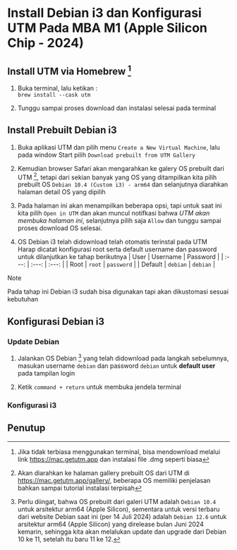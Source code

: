 # Install Debian i3 dan Konfigurasi UTM Pada MBA M1 (Apple Silicon Chip - 2024)

## Install UTM via Homebrew [^1]

1. Buka terminal, lalu ketikan : \
   `brew install --cask utm`

2. Tunggu sampai proses download dan instalasi selesai pada terminal

## Install Prebuilt Debian i3

1. Buka aplikasi UTM dan pilih menu `Create a New Virtual Machine`, lalu pada window Start pilih `Download prebuilt from UTM Gallery`

2. Kemudian browser Safari akan mengarahkan ke galery OS prebuilt dari UTM [^2], tetapi dari sekian banyak yang OS yang ditampilkan kita pilih prebuilt OS `Debian 10.4 (Custom i3) - arm64` dan selanjutnya diarahkan halaman detail OS yang dipilih

3. Pada halaman ini akan menampilkan beberapa opsi, tapi untuk saat ini kita pilih `Open in UTM` dan akan muncul notifkasi bahwa _UTM akan membuka halaman ini_, selanjutnya pilih saja `Allow` dan tunggu sampai proses download OS selesai.

4. OS Debian i3 telah didownload telah otomatis terinstal pada UTM \
   Harap dicatat konfigurasi root serta default username dan password untuk dilanjutkan ke tahap berikutnya
   | User | Username | Password |
   | :---: | :---: | :---: |
   | Root | `root` | `password` |
   | Default | `debian` | `debian` |

> [!NOTE]  
> Pada tahap ini Debian i3 sudah bisa digunakan tapi akan dikustomasi sesuai kebutuhan

## Konfigurasi Debian i3

### Update Debian

1. Jalankan OS Debian [^3] yang telah didownload pada langkah sebelumnya, masukan username `debian` dan password `debian` untuk **default user** pada tampilan login

2. Ketik `command + return` untuk membuka jendela terminal

### Konfigurasi i3

## Penutup

[^1]: Jika tidak terbiasa menggunakan terminal, bisa mendownload melalui link <https://mac.getutm.app> dan instalasi file .dmg seperti biasa
[^2]: Akan diarahkan ke halaman gallery prebuilt OS dari UTM di <https://mac.getutm.app/gallery/>, beberapa OS memiliki penjelasan bahkan sampai tutorial instalasi terpisah
[^3]: Perlu diingat, bahwa OS prebuilt dari galeri UTM adalah `Debian 10.4` untuk arsitektur arm64 (Apple Silicon), sementara untuk versi terbaru dari website Debian saat ini (per 14 Juli 2024) adalah `Debian 12.6` untuk arsitektur arm64 (Apple Silicon) yang direlease bulan Juni 2024 kemarin, sehingga kita akan melalukan update dan upgrade dari Debian 10 ke 11, setelah itu baru 11 ke 12.
